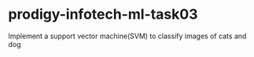 # prodigy-infotech-ml-task03
Implement a support vector machine(SVM) to classify images of cats and dog
